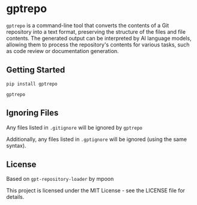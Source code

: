 # gptrepo

`gptrepo` is a command-line tool that converts the contents of a Git repository into a text format, preserving the structure of the files and file contents. The generated output can be interpreted by AI language models, allowing them to process the repository's contents for various tasks, such as code review or documentation generation.

## Getting Started

```
pip install gptrepo

gptrepo
```

## Ignoring Files

Any files listed in `.gitignore` will be ignored by `gptrepo`

Additionally, any files listed in `.gptignore` will be ignored (using the same syntax).


## License
Based on `gpt-repository-loader` by mpoon

This project is licensed under the MIT License - see the LICENSE file for details.

